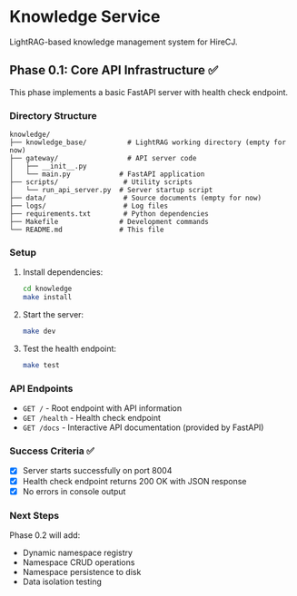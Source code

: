 # Knowledge Service

LightRAG-based knowledge management system for HireCJ.

## Phase 0.1: Core API Infrastructure ✅

This phase implements a basic FastAPI server with health check endpoint.

### Directory Structure

```
knowledge/
├── knowledge_base/          # LightRAG working directory (empty for now)
├── gateway/                 # API server code
│   ├── __init__.py
│   └── main.py            # FastAPI application  
├── scripts/                # Utility scripts
│   └── run_api_server.py  # Server startup script
├── data/                   # Source documents (empty for now)
├── logs/                   # Log files
├── requirements.txt        # Python dependencies
├── Makefile               # Development commands
└── README.md              # This file
```

### Setup

1. Install dependencies:
   ```bash
   cd knowledge
   make install
   ```

2. Start the server:
   ```bash
   make dev
   ```

3. Test the health endpoint:
   ```bash
   make test
   ```

### API Endpoints

- `GET /` - Root endpoint with API information
- `GET /health` - Health check endpoint
- `GET /docs` - Interactive API documentation (provided by FastAPI)

### Success Criteria ✅

- [x] Server starts successfully on port 8004
- [x] Health check endpoint returns 200 OK with JSON response
- [x] No errors in console output

### Next Steps

Phase 0.2 will add:
- Dynamic namespace registry
- Namespace CRUD operations  
- Namespace persistence to disk
- Data isolation testing
